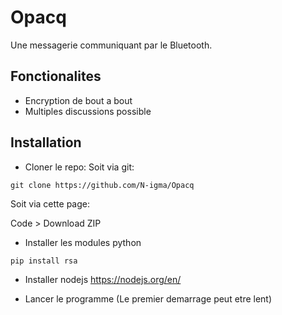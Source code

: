 # Opacq

Une messagerie communiquant par le Bluetooth.

## Fonctionalites

- Encryption de bout a bout
- Multiples discussions possible

## Installation

- Cloner le repo:
Soit via git:
```
git clone https://github.com/N-igma/Opacq
```

Soit via cette page:

Code > Download ZIP

- Installer les modules python

`pip install rsa`

- Installer nodejs
https://nodejs.org/en/

- Lancer le programme
(Le premier demarrage peut etre lent)
